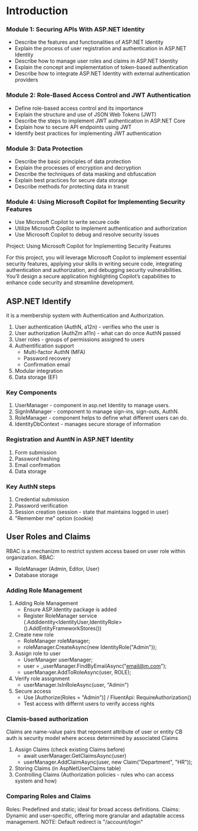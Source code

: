 # Introduction

### Module 1: Securing APIs With ASP.NET Identity
- Describe the features and functionalities of ASP.NET Identity
- Explain the process of user registration and authentication in ASP.NET Identity
- Describe how to manage user roles and claims in ASP.NET Identity
- Explain the concept and implementation of token-based authentication
- Describe how to integrate ASP.NET Identity with external authentication providers

### Module 2: Role-Based Access Control and JWT Authentication
- Define role-based access control and its importance
- Explain the structure and use of JSON Web Tokens (JWT)
- Describe the steps to implement JWT authentication in ASP.NET Core
- Explain how to secure API endpoints using JWT
- Identify best practices for implementing JWT authentication

### Module 3: Data Protection
- Describe the basic principles of data protection
- Explain the processes of encryption and decryption
- Describe the techniques of data masking and obfuscation
- Explain best practices for secure data storage
- Describe methods for protecting data in transit

### Module 4: Using Microsoft Copilot for Implementing Security Features

- Use Microsoft Copilot to write secure code
- Utilize Microsoft Copilot to implement authentication and authorization
- Use Microsoft Copilot to debug and resolve security issues

Project: Using Microsoft Copilot for Implementing Security Features

For this project, you will leverage Microsoft Copilot to implement essential security features, applying your skills in writing secure code, integrating authentication and authorization, and debugging security vulnerabilities. You’ll design a secure application highlighting Copilot’s capabilities to enhance code security and streamline development.

## ASP.NET Identify
it is a membership system with Authentication and Authorization.
1. User authentication (AuthN, a12n) - verifies who the user is
2. User authorization (AuthZm a11n) - what can do once AuthN passed
3. User roles - groups of permissions assigned to users
4. Authentification support
    - Multi-factor AuthN (MFA)
    - Password recovery
    - Confirmation email
5. Modular integration
6. Data storage (EF)

### Key Components
1. UserManager - component in asp.net Identity to manage users.
2. SignInManager - component to manage sign-ins, sign-outs, AuthN.
3. RoleManager - component helps to define what different users can do.
4. IdentityDbContext - manages secure storage of information

### Registration and AuntN in ASP.NET Identity
1. Form submission
2. Password hashing
3. Email confirmation
4. Data storage

### Key AuthN steps
1. Credential submission
2. Password verification
3. Session creation (session - state that maintains logged in user)
4. "Remember me" option (cookie)

## User Roles and Claims
RBAC is a mechanizm to restrict system access based on user role within organization.
RBAC:
- RoleManager (Admin, Editor, User)
- Database storage

### Adding Role Management
1. Adding Role Management
    - Ensure ASP.Identity package is added
    - Register RoleManager<IdentityRole> service 
        (.AddIdentity<IdentityUser,IdentityRole>().AddEntityFrameworkStores<DbContext>())
2. Create new role
    - RoleManager<IdentityRole> roleManager; 
    - roleManager.CreateAsync(new IdentityRole("Admin"));
3. Assign role to user
    - UserManager<IdentityUser> userManager;
    - user = _userManager.FindByEmailAsync("email@m.com");
    - userManager.AddToRoleAsync(user, ROLE);
4. Verify role assignment
    - userManager.IsInRoleAsync(user, "Admin")
5. Secure access
    - Use [Authorize(Roles = "Admin")] / FluentApi: RequireAuthorization()
    - Test access with differnt users to verify access rights

### Clamis-based authorization
Claims are name-value pairs that represent attribute of user or entity
CB auth is security model where access determined by associated Claims
1. Assign Claims (check existing Claims before)
    - await userManager.GetClaimsAsync(user)
    - userManager.AddClaimAsync(user, new Claim("Department", "HR"));
2. Storing Claims (in AspNetUserClaims table)
3. Controlling Claims (Authorization policies - rules who can access system and how)

### Comparing Roles and Claims
Roles: Predefined and static; ideal for broad access definitions.
Claims: Dynamic and user-specific, offering more granular and adaptable access management.
NOTE: Default redirect is "/account/login"
